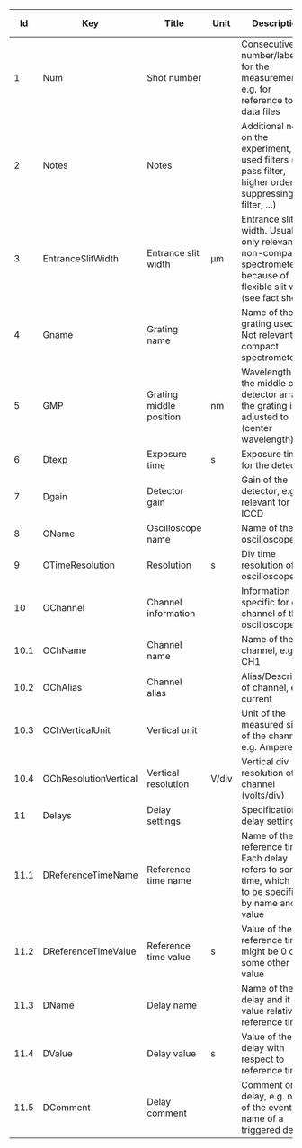 |Id|Key|Title|Unit|Description|Type|Occ|Allowed values|
|-|-|-|-|-|-|-|-|
|1|Num|Shot number||Consecutive number/labels for the measurements, e.g. for reference to data files|string|1||
|2|Notes|Notes||Additional notes on the experiment, e.g. used filters (high pass filter, higher order suppressing filter, ...)|string|0||
|3|EntranceSlitWidth|Entrance slit width |µm|Entrance slit width. Usually only relevant for non-compact spectrometers, because of flexible slit width (see fact sheet).|number|0||
|4|Gname|Grating name||Name of the grating used. Not relevant for compact spectrometers.|string|0||
|5|GMP|Grating middle position|nm|Wavelength in the middle of the detector array the grating is adjusted to (center wavelength)|number|1||
|6|Dtexp|Exposure time|s|Exposure time for the detector|	number|1||
|7|Dgain|Detector gain|| Gain of the detector, e.g. relevant for ICCD|number|0||
|8|OName|Oscilloscope name||Name of the oscilloscope|string|1||
|9|OTimeResolution|Resolution|s|Div time resolution of the oscilloscope|number|1||
|10|OChannel|Channel information||Information specific for each channel of the oscilloscope||1-n||
|10.1|OChName|Channel name||Name of the channel, e.g. CH1|string|1||
|10.2|OChAlias|Channel alias||Alias/Description of channel, e.g. current|string|0||
|10.3|OChVerticalUnit|Vertical unit||Unit of the measured signal of the channel, e.g. Ampere|string|1||
|10.4|OChResolutionVertical|Vertical resolution|V/div|Vertical div resolution of the channel (volts/div)|number|1||
|11|Delays|Delay settings||Specification of delay settings|0-n||
|11.1|DReferenceTimeName|Reference time name||Name of the reference time. Each delay refers to some time, which has to be specified by name and value|string|1||
|11.2|DReferenceTimeValue|Reference time value|s|Value of the reference time, might be 0 or some other value|number|1||
|11.3|DName|Delay name||Name of the delay and it value relative to reference time|string|1||
|11.4|DValue|Delay value|s|Value of the delay with respect to reference time|number|1||
|11.5|DComment|Delay comment||Comment on the delay, e.g. name of the event, name of a triggered device|string|0||

